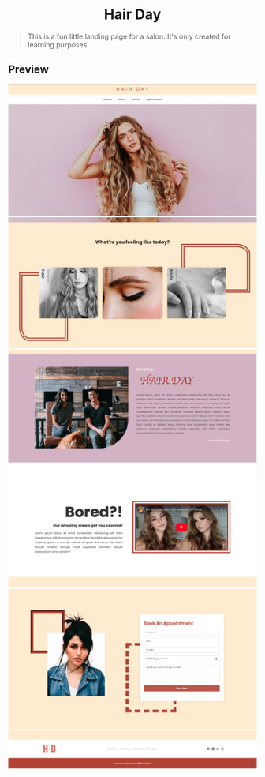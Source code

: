 <h1 align="center">
  Hair Day
</h1>

> This is a fun little landing page for a salon. It's only created for learning purposes.

## Preview

![Hair Day - Home](assets/home.png)
![Hair Day - Services](assets/services.png)
![Hair Day - About](assets/about.png)
![Hair Day - Tutorials](assets/tutorials.png)
![Hair Day - Bookings](assets/bookings.png)
![Hair Day - Footer](assets/footer.png)
